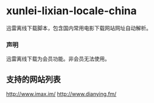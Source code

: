 xunlei-lixian-locale-china
=============
迅雷离线下载脚本，包含国内常用电影下载网站网址自动解析。

### 声明
迅雷离线下载为会员功能。非会员无法使用。

支持的网站列表
-----------------------------------

http://www.imax.im/
http://www.dianying.fm/
